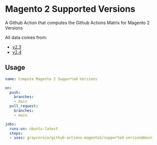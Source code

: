 # Magento 2 Supported Versions

A Github Action that computes the Github Actions Matrix for Magento 2 Versions

All data comes from:

- [v2.3](https://github.com/magento/devdocs/blob/master/src/_data/codebase/v2_3/system-requirements.yml)
- [v2.4](https://github.com/magento/devdocs/blob/master/src/_data/codebase/v2_4/system-requirements.yml)

## Usage

```yml
name: Compute Magento 2 Supported Versions

on:
  push:
    branches:
    - main
  pull_request:
    branches:
    - main

jobs:
  runs-on: ubuntu-latest
  steps:
  - uses: graycoreio/github-actions-magento2/supported-version@main
```
